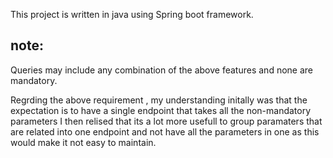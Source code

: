 This project is written in java using Spring boot framework.

note:
-----
Queries may include any combination of the above features and none are mandatory.

Regrding the above requirement , my understanding initally was that the expectation is to have a single endpoint that takes all the non-mandatory parameters
I then relised that its a lot more usefull to group paramaters that are related into one endpoint and not have all the parameters in one as this would make it not easy to 
maintain.
